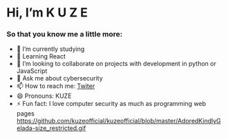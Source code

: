 # Hi, I’m K U Z E

### So that you know me a little more:

- 🔭 I’m currently studying
- 🌱 Learning React 
- 👯 I’m looking to collaborate on projects with development in python or JavaScript
- 💬 Ask me about cybersecurity
- 📫 How to reach me: [Twiter](https://twitter.com/kuze_official)
- 😄 Pronouns: KUZE
- ⚡ Fun fact: I love computer security as much as programming web pages
https://github.com/kuzeofficial/kuzeofficial/blob/master/AdoredKindlyGelada-size_restricted.gif
